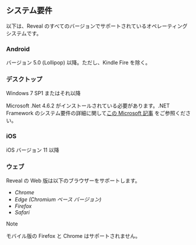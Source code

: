 ## システム要件

以下は、Reveal のすべてのバージョンでサポートされているオペレーティング システムです。

### Android

バージョン 5.0 (Lollipop) 以降。ただし、Kindle Fire を除く。

### デスクトップ

Windows 7 SP1 またはそれ以降

Microsoft .Net 4.6.2 がインストールされている必要があります。.NET Framework のシステム要件の詳細に関して[この Microsoft 記事](https://docs.microsoft.com/ja-jp/dotnet/framework/get-started/system-requirements) をご参照ください。

### iOS

iOS バージョン 11 以降

### ウェブ

Reveal の Web 版は以下のブラウザーをサポートします。

- *Chrome* 
- *Edge (Chromium ベース バージョン)*
- *Firefox* 
- *Safari* 

>[!NOTE]
>モバイル版の Firefox と Chrome はサポートされません。
